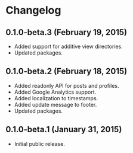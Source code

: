 # Changelog

## 0.1.0-beta.3 (February 19, 2015)

- Added support for additive view directories.
- Updated packages.

## 0.1.0-beta.2 (February 18, 2015)

- Added readonly API for posts and profiles.
- Added Google Analytics support.
- Added localization to timestamps.
- Added update message to footer.
- Updated packages.

## 0.1.0-beta.1 (January 31, 2015)

- Initial public release.
